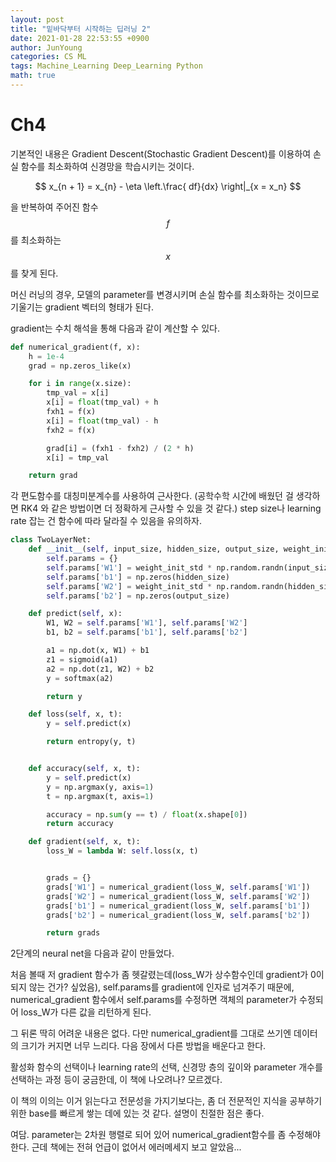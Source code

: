 ```yaml
---
layout: post
title: "밑바닥부터 시작하는 딥러닝 2"
date: 2021-01-28 22:53:55 +0900
author: JunYoung
categories: CS ML
tags: Machine_Learning Deep_Learning Python
math: true
---
```


# Ch4

기본적인 내용은 Gradient Descent(Stochastic Gradient Descent)를 이용하여
손실 함수를 최소화하여 신경망을 학습시키는 것이다.

$$
x_{n + 1} = x_{n} - \eta \left.\frac{ df}{dx} \right|_{x = x_n}
$$

을 반복하여 주어진 함수 $$ f $$를 최소화하는 $$ x $$를 찾게 된다.

머신 러닝의 경우, 모델의 parameter를 변경시키며 손실 함수를 최소화하는 것이므로
기울기는 gradient 벡터의 형태가 된다.

gradient는 수치 해석을 통해 다음과 같이 계산할 수 있다.

```python
def numerical_gradient(f, x):
    h = 1e-4
    grad = np.zeros_like(x)

    for i in range(x.size):
        tmp_val = x[i]
        x[i] = float(tmp_val) + h
        fxh1 = f(x)
        x[i] = float(tmp_val) - h
        fxh2 = f(x)

        grad[i] = (fxh1 - fxh2) / (2 * h)
        x[i] = tmp_val

    return grad
```

각 편도함수를 대칭미분계수를 사용하여 근사한다.
(공학수학 시간에 배웠던 걸 생각하면 RK4 와 같은 방법이면 더 정확하게 근사할 수 있을 것 같다.)
step size나 learning rate 잡는 건 함수에 따라 달라질 수 있음을 유의하자.

```python
class TwoLayerNet:
    def __init__(self, input_size, hidden_size, output_size, weight_init_std=0.01):
        self.params = {}
        self.params['W1'] = weight_init_std * np.random.randn(input_size, hidden_size)
        self.params['b1'] = np.zeros(hidden_size)
        self.params['W2'] = weight_init_std * np.random.randn(hidden_size, output_size)
        self.params['b2'] = np.zeros(output_size)

    def predict(self, x):
        W1, W2 = self.params['W1'], self.params['W2']
        b1, b2 = self.params['b1'], self.params['b2']

        a1 = np.dot(x, W1) + b1
        z1 = sigmoid(a1)
        a2 = np.dot(z1, W2) + b2
        y = softmax(a2)

        return y

    def loss(self, x, t):
        y = self.predict(x)

        return entropy(y, t)


    def accuracy(self, x, t):
        y = self.predict(x)
        y = np.argmax(y, axis=1)
        t = np.argmax(t, axis=1)

        accuracy = np.sum(y == t) / float(x.shape[0])
        return accuracy

    def gradient(self, x, t):
        loss_W = lambda W: self.loss(x, t)


        grads = {}
        grads['W1'] = numerical_gradient(loss_W, self.params['W1'])
        grads['W2'] = numerical_gradient(loss_W, self.params['W2'])
        grads['b1'] = numerical_gradient(loss_W, self.params['b1'])
        grads['b2'] = numerical_gradient(loss_W, self.params['b2'])

        return grads
```

2단계의 neural net을 다음과 같이 만들었다.

처음 볼때 저 gradient 함수가 좀 헷갈렸는데(loss_W가 상수함수인데 gradient가 0이 되지 않는 건가? 싶었음), self.params를 gradient에 인자로 넘겨주기 때문에, numerical_gradient 함수에서 self.params를 수정하면 객체의
parameter가 수정되어 loss_W가 다른 값을 리턴하게 된다.

그 뒤론 딱히 어려운 내용은 없다.
다만 numerical_gradient를 그대로 쓰기엔 데이터의 크기가 커지면 너무 느리다.
다음 장에서 다른 방법을 배운다고 한다.

활성화 함수의 선택이나 learning rate의 선택, 신경망 층의 깊이와 parameter
개수를 선택하는 과정 등이 궁금한데, 이 책에 나오려나? 모르겠다.

이 책의 이의는 이거 읽는다고 전문성을 가지기보다는, 좀 더 전문적인 지식을 공부하기
위한 base를 빠르게 쌓는 데에 있는 것 같다. 설명이 친절한 점은 좋다.

여담. parameter는 2차원 행렬로 되어 있어 numerical_gradient함수를 좀 수정해야 한다.
근데 책에는 전혀 언급이 없어서 에러메세지 보고 알았음...

